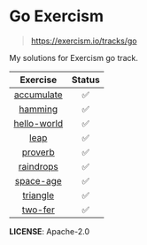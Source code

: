 # Go Exercism

> https://exercism.io/tracks/go

My solutions for Exercism go track.

|                                   Exercise                                    | Status |
| :---------------------------------------------------------------------------: | :----: |
|  [accumulate](https://github.com/PaulEbose/go-exercism/tree/main/accumulate)  |   ✅   |
|     [hamming](https://github.com/PaulEbose/go-exercism/tree/main/hamming)     |   ✅   |
| [hello-world](https://github.com/PaulEbose/go-exercism/tree/main/hello-world) |   ✅   |
|        [leap](https://github.com/PaulEbose/go-exercism/tree/main/leap)        |   ✅   |
|     [proverb](https://github.com/PaulEbose/go-exercism/tree/main/proverb)     |   ✅   |
|   [raindrops](https://github.com/PaulEbose/go-exercism/tree/main/raindrops)   |   ✅   |
|   [space-age](https://github.com/PaulEbose/go-exercism/tree/main/space-age)   |   ✅   |
|    [triangle](https://github.com/PaulEbose/go-exercism/tree/main/triangle)    |   ✅   |
|     [two-fer](https://github.com/PaulEbose/go-exercism/tree/main/two-fer)     |   ✅   |

**LICENSE**: Apache-2.0
